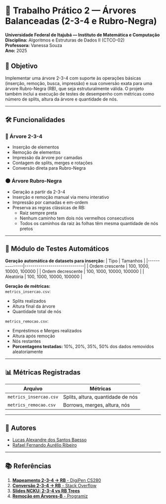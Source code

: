# 🌳 Trabalho Prático 2 — Árvores Balanceadas (2-3-4 e Rubro-Negra)

**Universidade Federal de Itajubá — Instituto de Matemática e Computação**  
**Disciplina:** Algoritmos e Estruturas de Dados II (CTCO-02)  
**Professora:** Vanessa Souza  
**Ano:** 2025  

## 🧠 Objetivo
Implementar uma árvore 2-3-4 com suporte às operações básicas (inserção, remoção, busca, impressão) e sua conversão exata para uma árvore Rubro-Negra (RB), que seja estruturalmente válida. O projeto também inclui a execução de testes de desempenho com métricas como número de splits, altura da árvore e quantidade de nós.

---

## 🛠️ Funcionalidades

### 🌲 Árvore 2-3-4
- Inserção de elementos  
- Remoção de elementos  
- Impressão da árvore por camadas  
- Contagem de splits, merges e rotações  
- Conversão direta para Rubro-Negra

### 🌑 Árvore Rubro-Negra
- Geração a partir da 2-3-4  
- Inserção e remoção manual via menu interativo  
- Impressão por camadas e em-ordem  
- Preserva as regras clássicas de RB:
  - Raiz sempre preta
  - Nenhum caminho tem dois nós vermelhos consecutivos
  - Todos os caminhos da raiz às folhas têm mesma quantidade de nós pretos

---

## 🧲 Módulo de Testes Automáticos
**Geração automática de datasets para inserção:**
| Tipo          | Tamanhos                     |
|---------------|------------------------------|
| Ordem crescente | 100, 1000, 10000, 100000     |
| Ordem decrescente | 100, 1000, 10000, 100000  |
| Aleatória     | 100, 1000, 10000, 100000     |

**Geração de métricas:**  
`metrics_insercao.csv`:
- Splits realizados
- Altura final da árvore
- Quantidade total de nós  

`metrics_remocao.csv`:
- Empréstimos e Merges realizados
- Altura após remoção
- Nós restantes
- **Porcentagens testadas:** 10%, 20%, 35%, 50% dos dados removidos aleatoriamente

---

## 📊 Métricas Registradas
| Arquivo              | Métricas                          |
|----------------------|-----------------------------------|
| `metrics_insercao.csv` | Splits, altura, quantidade de nós |
| `metrics_remocao.csv`  | Borrows, merges, altura, nós      |

---

## 👥 Autores
- [Lucas Alexandre dos Santos Baesso](https://github.com/01baesso)  
- [Rafael Fernando Aurélio Ribeiro](https>//github.com/rafaelfernando28)

---

## 📚 Referências
1. [**Mapeamento 2-3-4 → RB** - DigiPen CS280](https://pontus.digipen.edu/~mmead/www/Courses/CS280/Trees-Mapping2-3-4IntoRB.html)  
2. [**Conversão 2-3-4 → RB** - Stack Overflow](https://stackoverflow.com/questions/35955246/converting-a-2-3-4-tree-into-a-red-black-tree)  
3. [**Slides NCKU: 2-3-4 vs RB Trees**](https://smile.ee.ncku.edu.tw/old/Links/MTable/Course/DataStructure/2-3,2-3-4&red-blackTree_952.pdf)  
4. [**Remoção em Árvores-B** - Programiz](https://www.programiz.com/dsa/deletion-from-a-b-tree)
